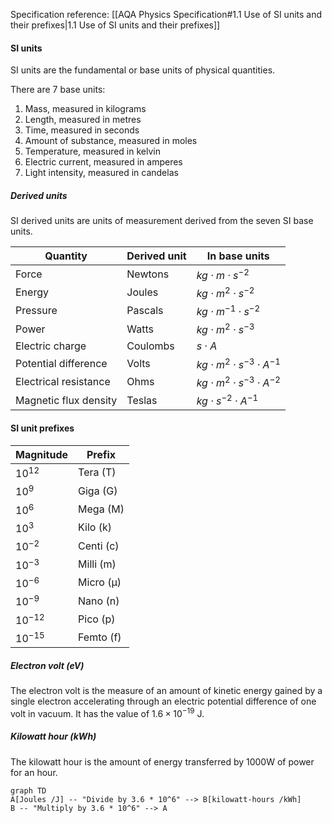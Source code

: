 Specification reference: [[AQA Physics Specification#1.1 Use of SI units and their prefixes|1.1 Use of SI units and their prefixes]]
#### SI units
SI units are the fundamental or base units of physical quantities.

There are 7 base units:
1. Mass, measured in kilograms
2. Length, measured in metres
3. Time, measured in seconds
4. Amount of substance, measured in moles
5. Temperature, measured in kelvin
6. Electric current, measured in amperes
7. Light intensity, measured in candelas

##### Derived units
SI derived units are units of measurement derived from the seven SI base units.

| Quantity              | Derived unit | In base units                            |
| --------------------- | ------------ | ---------------------------------------- |
| Force                 | Newtons      | $kg \cdot m \cdot s^{-2}$                |
| Energy                | Joules       | $kg \cdot m^{2} \cdot s^{-2}$            |
| Pressure              | Pascals      | $kg \cdot m^{-1} \cdot s^{-2}$           |
| Power                 | Watts        | $kg \cdot m^2 \cdot s^{-3}$              |
| Electric charge       | Coulombs     | $s \cdot A$                              |
| Potential difference  | Volts        | $kg \cdot m^2 \cdot s^{-3} \cdot A^{-1}$ |
| Electrical resistance | Ohms         | $kg \cdot m^2 \cdot s^{-3} \cdot A^{-2}$ |
| Magnetic flux density | Teslas       | $kg \cdot s^{-2} \cdot A^{-1}$           |

#### SI unit prefixes

| Magnitude  | Prefix    |
| ---------- | --------- |
| $10^{12}$  | Tera (T)  |
| $10^9$     | Giga (G)  |
| $10^6$     | Mega (M)  |
| $10^3$     | Kilo (k)  |
| $10^{-2}$  | Centi (c) |
| $10^{-3}$  | Milli (m) |
| $10^{-6}$  | Micro (µ) |
| $10^{-9}$  | Nano (n)  |
| $10^{-12}$ | Pico (p)  |
| $10^{-15}$ | Femto (f) |
##### Electron volt (eV)
The electron volt is the measure of an amount of kinetic energy gained by a single electron accelerating through an electric potential difference of one volt in vacuum. It has the value of $1.6 \times 10^{-19}\text{ J}$.

##### Kilowatt hour (kWh)
The kilowatt hour is the amount of energy transferred by 1000W of power for an hour.
```mermaid
graph TD
A[Joules /J] -- "Divide by 3.6 * 10^6" --> B[kilowatt-hours /kWh]
B -- "Multiply by 3.6 * 10^6" --> A
```
